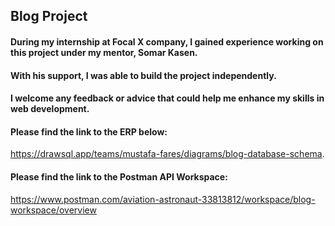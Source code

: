 ## Blog Project

#### During my internship at Focal X company, I gained experience working on this project under my mentor, Somar Kasen. 
#### With his support, I was able to build the project independently.
#### I welcome any feedback or advice that could help me enhance my skills in web development.
#### Please find the link to the ERP below:
https://drawsql.app/teams/mustafa-fares/diagrams/blog-database-schema.

#### Please find the link to the Postman API Workspace:
https://www.postman.com/aviation-astronaut-33813812/workspace/blog-workspace/overview
